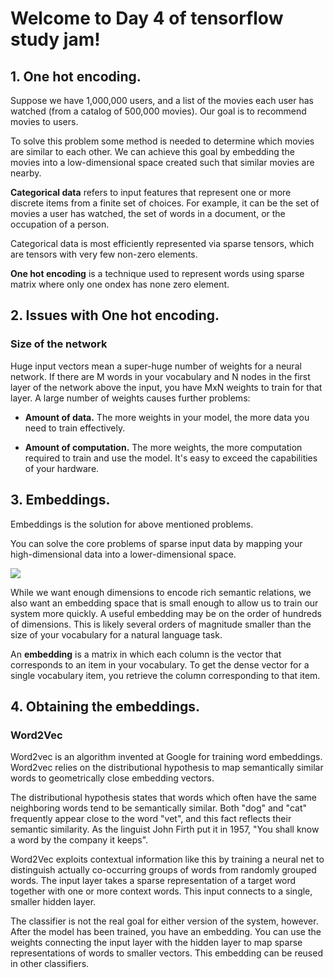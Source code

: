# Welcome to Day 4 of tensorflow study jam!

## 1. One hot encoding.

Suppose we have 1,000,000 users, and a list of the movies each user has watched (from a catalog of 500,000 movies). Our goal is to recommend movies to users.


To solve this problem some method is needed to determine which movies are similar to each other. We can achieve this goal by embedding the movies into a low-dimensional space created such that similar movies are nearby.

**Categorical data** refers to input features that represent one or more discrete items from a finite set of choices. For example, it can be the set of movies a user has watched, the set of words in a document, or the occupation of a person.

Categorical data is most efficiently represented via sparse tensors, which are tensors with very few non-zero elements.

**One hot encoding** is a technique used to represent words using sparse matrix where only one ondex has none zero element. 

## 2. Issues with One hot encoding.

### Size of the network

Huge input vectors mean a super-huge number of weights for a neural network. If there are M words in your vocabulary and N nodes in the first layer of the network above the input, you have MxN weights to train for that layer. A large number of weights causes further problems:

* **Amount of data.** The more weights in your model, the more data you need to train effectively.

* **Amount of computation.** The more weights, the more computation required to train and use the model. It's easy to exceed the capabilities of your hardware.

## 3. Embeddings.

Embeddings is the solution for above mentioned problems.

You can solve the core problems of sparse input data by mapping your high-dimensional data into a lower-dimensional space.

![](http://159.89.224.205/wp-content/uploads/2016/06/tumblr_inline_o8tinsmw081u37g00_540.png)

While we want enough dimensions to encode rich semantic relations, we also want an embedding space that is small enough to allow us to train our system more quickly. A useful embedding may be on the order of hundreds of dimensions. This is likely several orders of magnitude smaller than the size of your vocabulary for a natural language task.

An **embedding** is a matrix in which each column is the vector that corresponds to an item in your vocabulary. To get the dense vector for a single vocabulary item, you retrieve the column corresponding to that item.

## 4. Obtaining the embeddings.

### Word2Vec

Word2vec is an algorithm invented at Google for training word embeddings. Word2vec relies on the distributional hypothesis to map semantically similar words to geometrically close embedding vectors.

The distributional hypothesis states that words which often have the same neighboring words tend to be semantically similar. Both "dog" and "cat" frequently appear close to the word "vet", and this fact reflects their semantic similarity. As the linguist John Firth put it in 1957, "You shall know a word by the company it keeps".

Word2Vec exploits contextual information like this by training a neural net to distinguish actually co-occurring groups of words from randomly grouped words. The input layer takes a sparse representation of a target word together with one or more context words. This input connects to a single, smaller hidden layer.

The classifier is not the real goal for either version of the system, however. After the model has been trained, you have an embedding. You can use the weights connecting the input layer with the hidden layer to map sparse representations of words to smaller vectors. This embedding can be reused in other classifiers.

